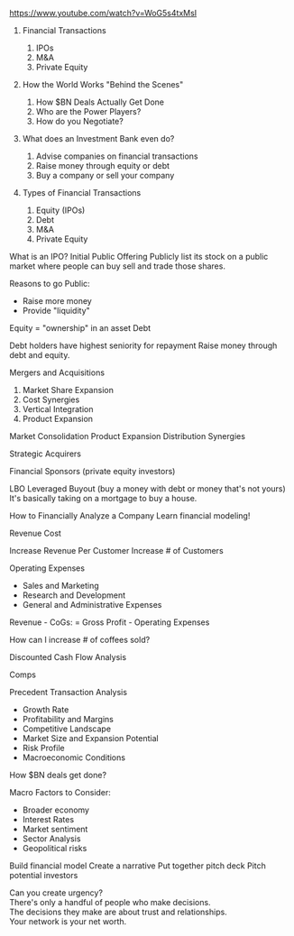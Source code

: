 https://www.youtube.com/watch?v=WoG5s4txMsI

1. Financial Transactions
	1. IPOs
	2. M&A
	3. Private Equity
2. How the World Works "Behind the Scenes"
	1. How $BN Deals Actually Get Done
	2. Who are the Power Players?
	3. How do you Negotiate?

1. What does an Investment Bank even do?  
	1. Advise companies on financial transactions
	2. Raise money through equity or debt
	3. Buy a company or sell your company
2. Types of Financial Transactions
	1. Equity (IPOs)
	2. Debt
	3. M&A
	4. Private Equity

What is an IPO? 
Initial Public Offering
Publicly list its stock on a public market where people can buy sell and trade those shares.  

Reasons to go Public:
- Raise more money
- Provide "liquidity"

Equity = "ownership" in an asset
Debt

Debt holders have highest seniority for repayment
Raise money through debt and equity.  

Mergers and Acquisitions
1. Market Share Expansion
2. Cost Synergies
3. Vertical Integration
4. Product Expansion

Market Consolidation
Product Expansion
Distribution Synergies

Strategic Acquirers

Financial Sponsors (private equity investors)

 LBO Leveraged Buyout (buy a money with debt or money that's not yours)
 It's basically taking on a mortgage to buy a house.  

How to Financially Analyze a Company
Learn financial modeling!  

Revenue
Cost

Increase Revenue Per Customer
Increase # of Customers

Operating Expenses
- Sales and Marketing
- Research and Development
- General and Administrative Expenses

Revenue - CoGs: = Gross Profit - Operating Expenses

How can I increase # of coffees sold?  

Discounted Cash Flow Analysis

Comps

Precedent Transaction Analysis

- Growth Rate
- Profitability and Margins
- Competitive Landscape
- Market Size and Expansion Potential
- Risk Profile
- Macroeconomic Conditions

How $BN deals get done?

Macro Factors to Consider: 
- Broader economy
- Interest Rates
- Market sentiment
- Sector Analysis
- Geopolitical risks

Build financial model
Create a narrative
Put together pitch deck
Pitch potential investors

Can you create urgency?  
There's only a handful of people who make decisions.  
The decisions they make are about trust and relationships.  
Your network is your net worth.  

